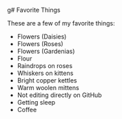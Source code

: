 g# Favorite Things

These are a few of my favorite things:

- Flowers (Daisies)
- Flowers (Roses)
- Flowers (Gardenias)
- Flour 
- Raindrops on roses
- Whiskers on kittens
- Bright copper kettles
- Warm woolen mittens
- Not editing directly on GitHub
- Getting sleep
- Coffee
